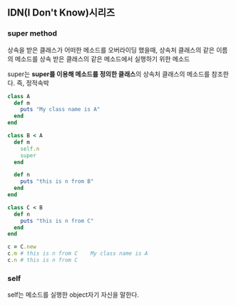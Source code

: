 ## IDN(I Don't Know)시리즈

### super method

상속을 받은 클래스가 어떠한 메소드를 오버라이딩 했을때,
상속처 클래스의 같은 이름의 메소드를 상속 받은 클래스의 같은 메소드에서 실행하기 위한 메소드

super는 **super를 이용해 메소드를 정의한 클래스**의 상속처 클래스의 메소드를 참조한다.
즉, 정적속박

```ruby
class A
  def m
    puts "My class name is A"
  end
end

class B < A
  def m
    self.n
    super
  end

  def n
    puts "this is n from B"
  end
end

class C < B
  def n
    puts "this is n from C"
  end
end

c = C.new
c.m # this is n from C    My class name is A
c.n # this is n from C
```

### self

self는 메소드를 실행한 object자기 자신을 말한다.

